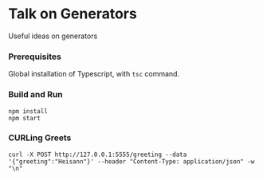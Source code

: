 # Talk on Generators

Useful ideas on generators

### Prerequisites

Global installation of Typescript, with `tsc` command.

### Build and Run

```
npm install
npm start
```

### CURLing Greets

```
curl -X POST http://127.0.0.1:5555/greeting --data '{"greeting":"Heisann"}' --header "Content-Type: application/json" -w "\n"
```

